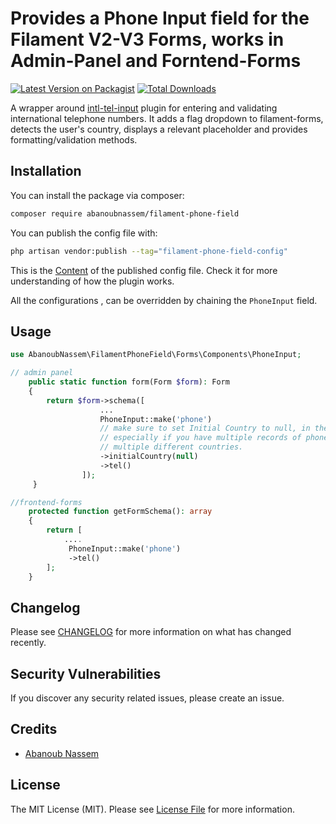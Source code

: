 # Provides a Phone Input field for the Filament V2-V3 Forms, works in Admin-Panel and Forntend-Forms

[![Latest Version on Packagist](https://img.shields.io/packagist/v/abanoubnassem/filament-phone-field.svg?style=flat-square)](https://packagist.org/packages/abanoubnassem/filament-phone-field)
[![Total Downloads](https://img.shields.io/packagist/dt/abanoubnassem/filament-phone-field.svg?style=flat-square)](https://packagist.org/packages/abanoubnassem/filament-phone-field)

A wrapper around [intl-tel-input](https://github.com/jackocnr/intl-tel-input) plugin for entering and validating international telephone numbers. It adds a flag dropdown to filament-forms, detects the user's country, displays a relevant placeholder and provides formatting/validation methods.


## Installation

You can install the package via composer:

```bash
composer require abanoubnassem/filament-phone-field
```

You can publish the config file with:

```bash
php artisan vendor:publish --tag="filament-phone-field-config"
```

This is the [Content](config/filament-phone-field.php) of the published config file. Check it for more understanding of how the plugin works.

All the configurations , can be overridden by chaining the `PhoneInput` field.

## Usage

```php
use AbanoubNassem\FilamentPhoneField\Forms\Components\PhoneInput;

// admin panel
    public static function form(Form $form): Form
    {
        return $form->schema([
                    ...
                    PhoneInput::make('phone')
                    // make sure to set Initial Country to null, in the admin panel
                    // especially if you have multiple records of phone numbers from 
                    // multiple different countries.
                    ->initialCountry(null)
                    ->tel()
                ]);
     }

//frontend-forms 
    protected function getFormSchema(): array
    {
        return [
            ....
             PhoneInput::make('phone')
             ->tel()
        ];
    }
```

## Changelog

Please see [CHANGELOG](CHANGELOG.md) for more information on what has changed recently.


## Security Vulnerabilities

If you discover any security related issues, please create an issue.

## Credits

- [Abanoub Nassem](https://github.com/AbanoubNassem)

## License

The MIT License (MIT). Please see [License File](LICENSE.md) for more information.
